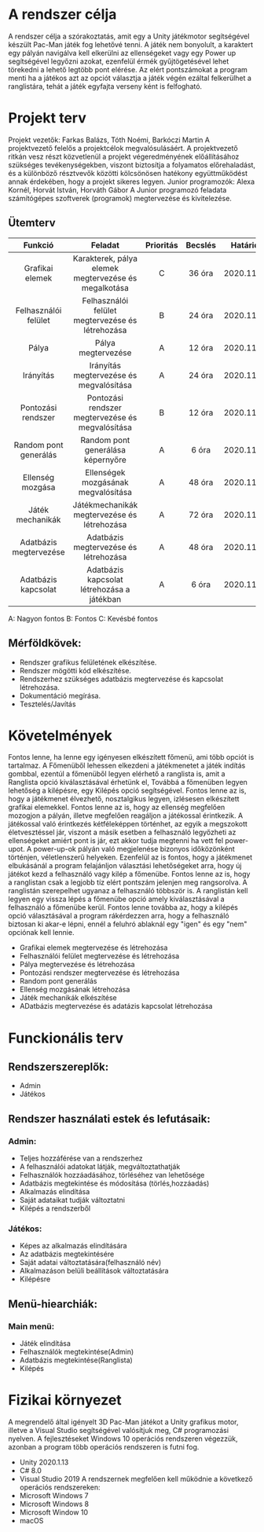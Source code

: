 # A rendszer célja
A rendszer célja a szórakoztatás, amit egy a Unity játékmotor segítségével készült Pac-Man játék fog lehetővé tenni. A játék nem bonyolult, a karaktert egy pályán navigálva kell elkerülni az ellenségeket vagy egy Power up segítségével legyőzni azokat, ezenfelül érmék gyűjtögetésével lehet törekedni a lehető legtöbb pont elérése. Az elért pontszámokat a program menti ha a játékos azt az opciót választja a játék végén ezáltal felkerülhet a ranglistára, tehát a játék egyfajta verseny ként is felfogható.
# Projekt terv
Projekt vezetők: Farkas Balázs, Tóth Noémi, Barkóczi Martin
A projektvezető felelős a projektcélok megvalósulásáért. A projektvezető ritkán vesz részt közvetlenül a projekt végeredményének előállításához szükséges
tevékenységekben, viszont biztosítja a folyamatos előrehaladást, és a különböző résztvevők közötti kölcsönösen hatékony együttműködést annak érdekében,
hogy a projekt sikeres legyen.
Junior programozók: Alexa Kornél, Horvát István, Horváth Gábor
A Junior programozó feladata számítógépes szoftverek (programok) megtervezése és kivitelezése.
## Ütemterv
|Funkció                | Feladat                                              | Prioritás | Becslés | Határidő    |
|:---------------------:|:----------------------------------------------------:|:---------:|:-------:|:-----------:|
|Grafikai elemek        | Karakterek, pálya elemek megtervezése és megalkotása | C         | 36 óra  | 2020.11.26. |
|Felhasználói felület   | Felhasználói felület megtervezése és létrehozása     | B         | 24 óra  | 2020.11.26. |
|Pálya                  | Pálya megtervezése                                   | A         | 12 óra  | 2020.11.26. |
|Irányítás              | Irányítás megtervezése és megvalósítása              | A         | 24 óra  | 2020.11.26. |
|Pontozási rendszer     | Pontozási rendszer megtervezése és megvalósítása     | B         | 12 óra  | 2020.11.26. |
|Random pont generálás  | Random pont generálása képernyőre                    | A         | 6 óra   | 2020.11.26. |
|Ellenség mozgása       | Ellenségek mozgásának megvalósítása                  | A         | 48 óra  | 2020.11.26. |
|Játék mechanikák       | Játékmechanikák megtervezése és létrehozása          | A         | 72 óra  | 2020.11.26. |
|Adatbázis megtervezése | Adatbázis megtervezése és létrehozása                | A         | 48 óra  | 2020.11.26. |
|Adatbázis kapcsolat    | Adatbázis kapcsolat létrehozása a játékban           | A         | 6 óra   | 2020.11.26. |

A: Nagyon fontos
B: Fontos
C: Kevésbé fontos
## Mérföldkövek:
- Rendszer grafikus felületének elkészítése.
- Rendszer mögötti kód elkészítése.
- Rendszerhez szükséges adatbázis megtervezése és kapcsolat létrehozása.
- Dokumentáció megírása.
- Tesztelés/Javítás
# Követelmények
Fontos lenne, ha lenne egy igényesen elkészített főmenü, ami több opciót is tartalmaz. A Főmenüből lehessen elkezdeni a játékmenetet a játék indítás gombbal, ezentúl a főmenüből legyen elérhető a ranglista is, amit a Ranglista opció kiválasztásával érhetünk el, Továbbá a főmenüben legyen lehetőség a kilépésre, egy Kilépés opció segítségével. Fontos lenne az is, hogy a játékmenet élvezhető, nosztalgikus legyen, izlésesen elkészített grafikai elemekkel. Fontos lenne az is, hogy az ellenség megfelően mozogjon a pályán, illetve megfelően reagáljon a játékossal érintkezik. A játékossal való érintkezés kétféleképpen történhet, az egyik a megszokott életvesztéssel jár, viszont a másik esetben a felhasználó legyőzheti az ellenségeket amiért pont is jár, ezt akkor tudja megtenni ha vett fel power-upot. A power-up-ok pályán való megjelenése bizonyos időközönként történjen, véletlenszerű helyeken. Ezenfelül az is fontos, hogy a játékmenet elbukásánál a program felajánljon választási lehetőségeket arra, hogy új játékot kezd a felhasználó vagy kilép a főmenübe. Fontos lenne az is, hogy a ranglistan csak a legjobb tíz elért pontszám jelenjen meg rangsorolva. A ranglistán szerepelhet ugyanaz a felhasználó többször is. A ranglistán kell legyen egy vissza lépés a főmenübe opció amely kiválasztásával a felhasználó a főmenübe kerül. Fontos lenne továbba az, hogy a kilépés opció választásával a program rákérdezzen arra, hogy a felhasználó biztosan ki akar-e lépni, ennél a feluhró ablaknál egy "igen" és egy "nem" opciónak kell lennie.
- Grafikai elemek megtervezése és létrehozása
- Felhasználói felület megtervezése és létrehozása
- Pálya megtervezése és létrehozása
- Pontozási rendszer megtervezése és létrehozása
- Random pont generálás
- Ellenség mozgásának létrehozása
- Játék mechanikák elkészítése
- ADatbázis megtervezése és adatázis kapcsolat létrehozása
# Funckionális terv

## Rendszerszereplők:
- Admin
- Játékos
## Rendszer használati estek és lefutásaik:

### Admin:
- Teljes hozzáférése van a rendszerhez
- A felhasználói adatokat látják, megváltoztathatják
- Felhasználók hozzáadásához, törléséhez van lehetősége
- Adatbázis megtekintése és módosítása (törlés,hozzáadás)
- Alkalmazás elindítása
- Saját adataikat tudják változtatni
- Kilépés a rendszerből
### Játékos:
- Képes az alkalmazás elindítására
- Az adatbázis megtekintésére
- Saját adatai változtatására(felhasználó név)
- Alkalmazáson belüli beállítások változtatására
- Kilépésre
## Menü-hiearchiák:

### Main menü: 
- Játék elindítása
- Felhasználók megtekintése(Admin)
- Adatbázis megtekintése(Ranglista)
- Kilépés

# Fizikai környezet
A megrendelő által igényelt 3D Pac-Man játékot a Unity grafikus motor, illetve a Visual Studio segítségével valósítjuk meg, C# programozási nyelven. A fejlesztéseket Windows 10 operációs rendszeren végezzük, azonban a program több operációs rendszeren is futni fog.
- Unity 2020.1.13
- C# 8.0
- Visual Studio 2019
A rendszernek megfelően kell működnie a következő operációs rendszereken:
- Microsoft Windows 7
- Microsoft Windows 8
- Microsoft Window 10
- macOS

